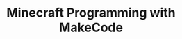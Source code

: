 ---
layout: course_detail
title: "Minecraft Programming with MakeCode"
topIntroText: "In this course, students will learn how to program in Minecraft using Microsoft's programming platform, MakeCode. Throughout the course, students will explore the fundamentals of computer programming, such as loops, variables, and conditional statements, as they apply to Minecraft. Students will learn how to use MakeCode to build and modify Minecraft structures, as well as how to create interactive games within the Minecraft environment."
bgImageUrl: "img/updated/L1/makecode/makecode-bg.jpg"
aboutLevel: "L1 Block Coding"
aboutCategoryTitle: "Course Category"
aboutCategory: "Game Development"
aboutGradeLevelTitle: "Grade Level"
aboutGradeLevel: "3 - 6"
aboutSkillLevelTitle: "Skill Level"
aboutSkillLevel: "Beginner - Intermediate"
aboutRatioTitle: "Student to Instructor Ratio"
aboutRatio: "4 : 1"
aboutText: "Students acquire proficiency in programming through MakeCode, which provides an accessible and engaging platform for individuals of all ages and skill levels to learn the fundamental concepts and practical applications of coding. Students can embark upon a journey of discovery and exploration as they create their very own unique iteration of the popular and beloved game, Minecraft."
priceschedule:
  monthlyPrice: "200"
  classPrice: "50"
  classPerMonth: "4"
  scheduleDescription: "A general schedule description detailing available booking hours for the specific course will be placed here. This is currently filler text, please ignore."
promotion1: 
  enabled: "true"
  title: "No More Gaming Addiction"
  text: "Minecraft is a fun game, but kids can be addicted to playing it. With MakeCode, kids can start learning how to program while playing their favorite game."
  imageUrl: "img/updated/L1/makecode/makecode-bg.jpg"
promotion2: 
  enabled: "true"
  title: "Learn Real Programming Concepts"
  text: "Through the use of MakeCode, students will acquire a deep understanding of the professional programming concepts and principles that form the foundation of computer science and software development. As they play and experiment with Minecraft using MakeCode, they will be able to customize the game to their own unique specifications and unleash their imagination, all while gaining valuable insight and expertise in the world of programming."
  imageUrl: "img/updated/L1/makecode/makecode-1.png"
promotion3: 
  enabled: "true"
  title: "Challenge Your Imagination"
  text: "With the open platform provided by Minecraft, you can program anything you want with your imagination, and change the game into a version you have never seen before."
  imageUrl: "img/updated/L1/makecode/makecode-2.jpg"
promotion4: 
  enabled: "false"
  title: "Publish/Showcase Your Game"
  text: "With the vast array of online platforms available today, it has never been easier to showcase one's creativity and talent to a global audience. Through this process, students will gain valuable experience and hone their skills as a game developer, all while contributing to the vibrant and dynamic world of online gaming."
  imageUrl: "img/updated/empty.png"
promotion5: 
  enabled: "false"
  title: "More Than Just Programming"
  text: "Computational thinking and programming skill are important in today's society. Students gain confidence as they learn how to solve problems using programming."
  imageUrl: "img/updated/empty.png"
curriculum: 
  enabled: "false"
goals: 
- text: "Learn the MakeCode programming platform."
- text: "Master basic block programming."
- text: "Develop a passion to learn more about programming."
- text: "The ability to solve problems using technology, critical thinking, creativity, etc."
- text: "Learn how to adapt to new content and environments."
highlights: 
- text: "Making programming fun is our top priority when designing all our course content."
- text: "Gain real experiences relating to the industry and participate in research/development."
- text: "Get your question answered in class and participate in healthy competitions with your classmates."
- text: "Learn by doing is the key for all Computer Science studies. All the assignments and projects are design for the goals of the course."
- text: "We focus on pushing our students' imagination and creativity while they learn how to program."
- text: "Programming is just the first step. Building projects and attending science fairs/seminars will help students get into top unversities and jobs."
engUrl: "minecraft-makecode.html"
cnUrl: "minecraft-makecode-c.html"
---